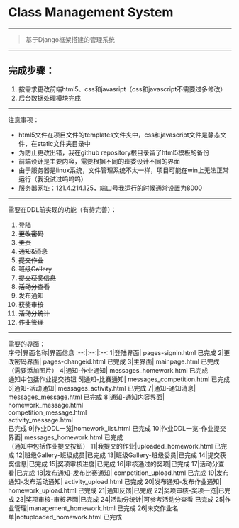 # Class Management System
----
> 基于Django框架搭建的管理系统

----
## 完成步骤：
1. 按需求更改前端html5、css和javasript（css和javascript不需要过多修改）
2. 后台数据处理模块完成

----
注意事项：
* html5文件在项目文件的templates文件夹中，css和javascript文件是静态文件，在static文件夹目录中
* 为防止更改出错，我在github repository根目录留了html5模板的备份
* 前端设计是主要内容，需要根据不同的班委设计不同的界面
* 由于服务器是linux系统，文件管理系统不太一样，项目可能在win上无法正常运行（我没试过呜呜呜）
* 服务器网址：121.4.214.125，端口号我运行的时候通常设置为8000

----
需要在DDL前实现的功能（有待完善）：  
1. ~~登陆~~
2. ~~更改密码~~
3. ~~主页~~
4. ~~通知&消息~~
5. ~~提交作业~~
6. ~~班级Gallery~~  
7. ~~提交获奖信息~~  
8. ~~活动分查看~~  
9. ~~发布通知~~
10. ~~获奖审核~~
11. ~~活动分统计~~
12. ~~作业管理~~

----
需要的界面：  
序号|界面名称|界面信息
:--:|:--:|:--:
1|登陆界面| pages-signin.html 已完成
2|更改密码界面| pages-changeid.html 已完成
3|主界面| mainpage.html 已完成（需要添加图片）
4|通知-作业通知| messages_homework.html 已完成<br />通知中包括作业提交按钮 
5|通知-比赛通知| messages_competition.html 已完成
6|通知-活动通知| messages_activity.html 已完成
7|通知-通知消息| messages_message.html 已完成
8|通知-通知内容界面| homework_message.html <br />competition_message.html <br />activity_message.html <br />已完成
9|作业DDL一览|homework_list.html 已完成
10|作业DDL一览-作业提交界面| messages_homework.html 已完成<br />（通知中包括作业提交按钮） 
11|我提交的作业|uploaded_homework.html 已完成
12|班级Gallery-班级成员|已完成
13|班级Gallery-班级委员|已完成
14|提交获奖信息|已完成
15|奖项审核进度|已完成
16|审核通过的奖项|已完成
17|活动分查看|已完成
18|发布通知-发布比赛通知| competition_upload.html 已完成
19|发布通知-发布活动通知| activity_upload.html 已完成
20|发布通知-发布作业通知| homework_upload.html 已完成
21|通知反馈|已完成
22|奖项审核-奖项一览|已完成
23|奖项审核-审核界面|已完成
24|活动分统计|可参考活动分查看 已完成
25|作业管理|management_homework.html 已完成
26|未交作业名单|notuploaded_homework.html 已完成

